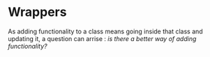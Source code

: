 # Wrappers

As adding functionality to a class means going inside that class and updating it, a question can arrise : _is there a better way of adding functionality?_

